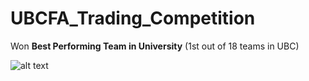 # UBCFA_Trading_Competition

Won **Best Performing Team in University** (1st out of 18 teams in UBC)

![alt text](https://github.com/mrchessmaster/UBCFA_Trading_Competition_2016/certificate.png "Certificate")
